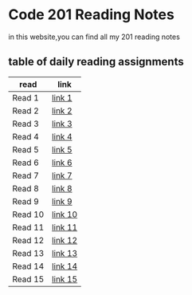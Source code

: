 # Code 201 Reading Notes
in this website,you can find all my 201 reading notes

## table of daily reading assignments

**read** | **link**
---------|----------
Read 1     |[link 1](https://yazan-alshekha.github.io/reading-notes/class01)
Read 2     |[link 2](https://yazan-alshekha.github.io/reading-notes/class02)
Read 3     |[link 3](https://yazan-alshekha.github.io/reading-notes/class03)
Read 4     |[link 4](https://yazan-alshekha.github.io/reading-notes/class04)
Read 5     |[link 5](https://yazan-alshekha.github.io/reading-notes/class05)
Read 6     |[link 6](https://yazan-alshekha.github.io/reading-notes/class06)
Read 7     |[link 7](https://yazan-alshekha.github.io/reading-notes/class07)
Read 8     |[link 8](https://yazan-alshekha.github.io/reading-notes/class08)
Read 9     |[link 9](https://yazan-alshekha.github.io/reading-notes/class09)
Read 10    |[link 10](https://yazan-alshekha.github.io/reading-notes/class010)
Read 11    |[link 11](https://yazan-alshekha.github.io/reading-notes/class11)
Read 12    |[link 12](https://yazan-alshekha.github.io/reading-notes/class12)
Read 13    |[link 13]()
Read 14    |[link 14]()
Read 15    |[link 15]()